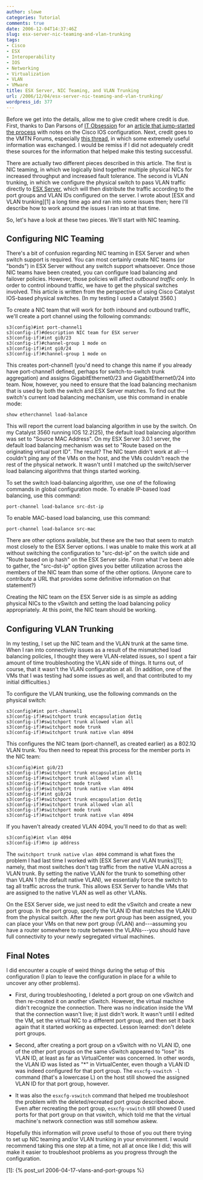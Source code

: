 ```yaml
---
author: slowe
categories: Tutorial
comments: true
date: 2006-12-04T14:37:46Z
slug: esx-server-nic-teaming-and-vlan-trunking
tags:
- Cisco
- ESX
- Interoperability
- IOS
- Networking
- Virtualization
- VLAN
- VMware
title: ESX Server, NIC Teaming, and VLAN Trunking
url: /2006/12/04/esx-server-nic-teaming-and-vlan-trunking/
wordpress_id: 377
---
```


Before we get into the details, allow me to give credit where credit is due. First, thanks to Dan Parsons of [IT Obsession](http://www.itobsession.com/) for an [article that jump-started the process](http://www.itobsession.com/2005/12/20/nic-teaming-8023ad-in-vmware-esx-server/) with notes on the Cisco IOS configuration. Next, credit goes to the VMTN Forums, especially [this thread](http://www.vmware.com/community/thread.jspa?messageID=445938&#445938), in which some extremely useful information was exchanged. I would be remiss if I did not adequately credit these sources for the information that helped make this testing successful.

There are actually two different pieces described in this article. The first is NIC teaming, in which we logically bind together multiple physical NICs for increased throughput and increased fault tolerance. The second is VLAN trunking, in which we configure the physical switch to pass VLAN traffic directly to [ESX Server](http://www.vmware.com/products/vi/esx/), which will then distribute the traffic according to the port groups and VLAN IDs configured on the server. I wrote about [ESX and VLAN trunking][1] a long time ago and ran into some issues then; here I'll describe how to work around the issues I ran into at that time.

So, let's have a look at these two pieces. We'll start with NIC teaming.

## Configuring NIC Teaming

There's a bit of confusion regarding NIC teaming in ESX Server and when switch support is required. You can most certainly create NIC teams (or "bonds") in ESX Server without any switch support whatsoever. Once those NIC teams have been created, you can configure load balancing and failover policies. However, those policies will affect _outbound traffic only._ In order to control inbound traffic, we have to get the physical switches involved. This article is written from the perspective of using Cisco Catalyst IOS-based physical switches. (In my testing I used a Catalyst 3560.)

To create a NIC team that will work for both inbound and outbound traffic, we'll create a port channel using the following commands:

	s3(config)#int port-channel1  
	s3(config-if)#description NIC team for ESX server  
	s3(config-if)#int gi0/23  
	s3(config-if)#channel-group 1 mode on  
	s3(config-if)#int gi0/24  
	s3(config-if)#channel-group 1 mode on

This creates port-channel1 (you'd need to change this name if you already have port-channel1 defined, perhaps for switch-to-switch trunk aggregation) and assigns GigabitEthernet0/23 and GigabitEthernet0/24 into team. Now, however, you need to ensure that the load balancing mechanism that is used by both the switch and ESX Server matches. To find out the switch's current load balancing mechanism, use this command in enable mode:

	show etherchannel load-balance

This will report the current load balancing algorithm in use by the switch. On my Catalyst 3560 running IOS 12.2(25), the default load balancing algorithm was set to "Source MAC Address". On my ESX Server 3.0.1 server, the default load balancing mechanism was set to "Route based on the originating virtual port ID". The result? The NIC team didn't work at all---I couldn't ping any of the VMs on the host, and the VMs couldn't reach the rest of the physical network. It wasn't until I matched up the switch/server load balancing algorithms that things started working.

To set the switch load-balancing algorithm, use one of the following commands in global configuration mode. To enable IP-based load balancing, use this command:

	port-channel load-balance src-dst-ip

To enable MAC-based load balancing, use this command:

	port-channel load-balance src-mac

There are other options available, but these are the two that seem to match most closely to the ESX Server options. I was unable to make this work at all without switching the configuration to "src-dst-ip" on the switch side and "Route based on ip hash" on the ESX Server side. From what I've been able to gather, the "src-dst-ip" option gives you better utilization across the members of the NIC team than some of the other options. (Anyone care to contribute a URL that provides some definitive information on that statement?)

Creating the NIC team on the ESX Server side is as simple as adding physical NICs to the vSwitch and setting the load balancing policy appropriately. At this point, the NIC team should be working.

## Configuring VLAN Trunking

In my testing, I set up the NIC team and the VLAN trunk at the same time. When I ran into connectivity issues as a result of the mismatched load balancing policies, I thought they were VLAN-related issues, so I spent a fair amount of time troubleshooting the VLAN side of things. It turns out, of course, that it wasn't the VLAN configuration at all. (In addition, one of the VMs that I was testing had some issues as well, and that contributed to my initial difficulties.)

To configure the VLAN trunking, use the following commands on the physical switch:

	s3(config)#int port-channel1  
	s3(config-if)#switchport trunk encapsulation dot1q  
	s3(config-if)#switchport trunk allowed vlan all  
	s3(config-if)#switchport mode trunk  
	s3(config-if)#switchport trunk native vlan 4094

This configures the NIC team (port-channel1, as created earlier) as a 802.1Q VLAN trunk. You then need to repeat this process for the member ports in the NIC team:

	s3(config)#int gi0/23  
	s3(config-if)#switchport trunk encapsulation dot1q  
	s3(config-if)#switchport trunk allowed vlan all  
	s3(config-if)#switchport mode trunk  
	s3(config-if)#switchport trunk native vlan 4094  
	s3(config-if)#int gi0/24  
	s3(config-if)#switchport trunk encapsulation dot1q  
	s3(config-if)#switchport trunk allowed vlan all  
	s3(config-if)#switchport mode trunk  
	s3(config-if)#switchport trunk native vlan 4094

If you haven't already created VLAN 4094, you'll need to do that as well:

	s3(config)#int vlan 4094  
	s3(config-if)#no ip address

The `switchport trunk native vlan 4094` command is what fixes the problem I had last time I worked with [ESX Server and VLAN trunks][1]; namely, that most switches don't tag traffic from the native VLAN across a VLAN trunk. By setting the native VLAN for the trunk to something other than VLAN 1 (the default native VLAN), we essentially force the switch to tag all traffic across the trunk. This allows ESX Server to handle VMs that are assigned to the native VLAN as well as other VLANs.

On the ESX Server side, we just need to edit the vSwitch and create a new port group. In the port group, specify the VLAN ID that matches the VLAN ID from the physical switch. After the new port group has been assigned, you can place your VMs on that new port group (VLAN) and---assuming you have a router somewhere to route between the VLANs---you should have full connectivity to your newly segregated virtual machines.

## Final Notes

I did encounter a couple of weird things during the setup of this configuration (I plan to leave the configuration in place for a while to uncover any other problems).

* First, during troubleshooting, I deleted a port group on one vSwitch and then re-created it on another vSwitch. However, the virtual machine didn't recognize the connection. There was no indication inside the VM that the connection wasn't live; it just didn't work. It wasn't until I edited the VM, set the virtual NIC to a different port group, and then set it back again that it started working as expected. Lesson learned: don't delete port groups.

* Second, after creating a port group on a vSwitch with no VLAN ID, one of the other port groups on the same vSwitch appeared to "lose" its VLAN ID, at least as far as VirtualCenter was concerned. In other words, the VLAN ID was listed as "*" in VirtualCenter, even though a VLAN ID was indeed configured for that port group. The `esxcfg-vswitch -l` command (that's a lowercase L) on the host still showed the assigned VLAN ID for that port group, however.

* It was also the `esxcfg-vswitch` command that helped me troubleshoot the problem with the deleted/recreated port group described above. Even after recreating the port group, `esxcfg-vswitch` still showed 0 used ports for that port group on that vswitch, which told me that the virtual machine's network connection was still somehow askew.

Hopefully this information will prove useful to those of you out there trying to set up NIC teaming and/or VLAN trunking in your environment. I would recommend taking this one step at a time, not all at once like I did; this will make it easier to troubleshoot problems as you progress through the configuration.

[1]: {% post_url 2006-04-17-vlans-and-port-groups %}
